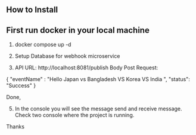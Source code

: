 ## How to Install

## First run docker in your local machine

1) docker compose up -d

2) Setup Database for webhook microservice

4) API URL: http://localhost:8081/publish
Body Post Request:

{
  "eventName" : "Hello Japan vs Bangladesh VS Korea VS India ",
  "status": "Success"
}


Done, 

5) In the console you will see the message send and receive message. Check two console where the project is running.

Thanks


